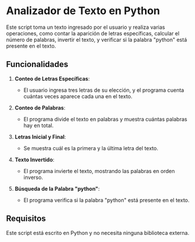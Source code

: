 # Analizador de Texto en Python

Este script toma un texto ingresado por el usuario y realiza varias operaciones, como contar la aparición de letras específicas, calcular el número de palabras, invertir el texto, y verificar si la palabra "python" está presente en el texto.

## Funcionalidades

1. **Conteo de Letras Específicas**: 
   - El usuario ingresa tres letras de su elección, y el programa cuenta cuántas veces aparece cada una en el texto.

2. **Conteo de Palabras**: 
   - El programa divide el texto en palabras y muestra cuántas palabras hay en total.

3. **Letras Inicial y Final**: 
   - Se muestra cuál es la primera y la última letra del texto.

4. **Texto Invertido**: 
   - El programa invierte el texto, mostrando las palabras en orden inverso.

5. **Búsqueda de la Palabra "python"**: 
   - El programa verifica si la palabra "python" está presente en el texto.

## Requisitos

Este script está escrito en Python y no necesita ninguna biblioteca externa.
